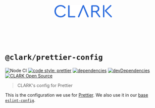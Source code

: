 <p align="center">
  <a href="https://github.com/ClarkSource/eslint-config#readme">
    <br><br><br><br><br>
    <img alt="CLARK" src="https://raw.githubusercontent.com/ClarkSource/eslint-config/HEAD/docs/assets/clark.svg" height="40">
    <br><br><br><br><br>
  </a>
</p>

# `@clark/prettier-config`

![Node CI](https://github.com/ClarkSource/eslint-config/workflows/Node%20CI/badge.svg)
[![code style: prettier](https://img.shields.io/badge/code_style-prettier-ff69b4.svg)](https://github.com/prettier/prettier)
[![dependencies](https://david-dm.org/ClarkSource/eslint-config/status.svg?path=prettier/config)](https://david-dm.org/ClarkSource/eslint-config?path=prettier/config)
[![devDependencies](https://david-dm.org/ClarkSource/eslint-config/dev-status.svg?path=prettier/config)](https://david-dm.org/ClarkSource/eslint-config?path=prettier/config&type=dev)
[![CLARK Open Source](https://img.shields.io/badge/CLARK-Open%20Source-%232B6CDE.svg)](https://www.clark.de/de/jobs)

> CLARK's config for Prettier

This is the configuration we use for [Prettier][prettier]. We also use it in our
[base `eslint-config`][eslint-config].

[prettier]: https://github.com/prettier/prettier
[eslint-config]: https://github.com/ClarkSource/eslint-config
